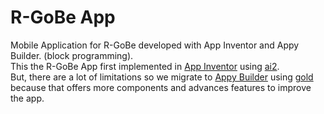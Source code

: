 # R-GoBe App
Mobile Application for R-GoBe developed with App Inventor and Appy Builder. (block programming).  
This the R-GoBe App first implemented in [App Inventor](http://appinventor.mit.edu) using [ai2](http://ai2.appinventor.mit.edu).  
But, there are a lot of limitations so we migrate to [Appy Builder](http://appybuilder.com/) using [gold](http://gold.appybuilder.com/) because that offers more components and advances features to improve the app.  

